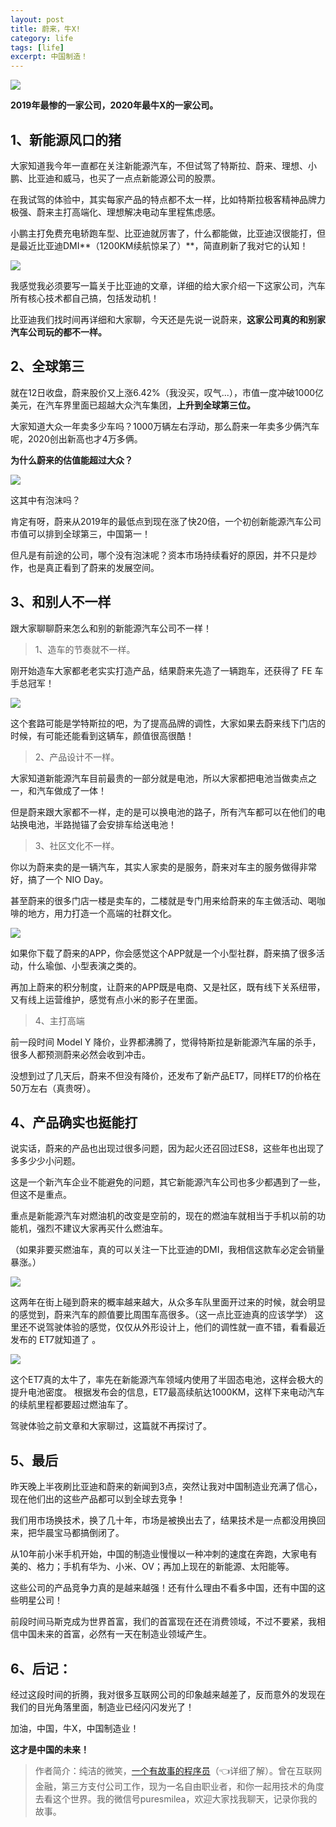 ```yaml
---
layout: post
title: 蔚来，牛X!
category: life
tags: [life]
excerpt: 中国制造！
---
```


![](http://favorites.ren/assets/images/2021/it/weilai/weilai01.jpg) 

**2019年最惨的一家公司，2020年最牛X的一家公司。**

## 1、新能源风口的猪

大家知道我今年一直都在关注新能源汽车，不但试驾了特斯拉、蔚来、理想、小鹏、比亚迪和威马，也买了一点点新能源公司的股票。

在我试驾的体验中，其实每家产品的特点都不太一样，比如特斯拉极客精神品牌力极强、蔚来主打高端化、理想解决电动车里程焦虑感。

小鹏主打免费充电轿跑车型、比亚迪就厉害了，什么都能做，比亚迪汉很能打，但是最近比亚迪DMI**（1200KM续航惊呆了）**，简直刷新了我对它的认知！

![](http://favorites.ren/assets/images/2021/it/weilai/weilai02.jpg) 

我感觉我必须要写一篇关于比亚迪的文章，详细的给大家介绍一下这家公司，汽车所有核心技术都自己搞，包括发动机！

比亚迪我们找时间再详细和大家聊，今天还是先说一说蔚来，**这家公司真的和别家汽车公司玩的都不一样。**

## 2、全球第三

就在12日收盘，蔚来股价又上涨6.42%（我没买，叹气...），市值一度冲破1000亿美元，在汽车界里面已超越大众汽车集团，**上升到全球第三位。**

大家知道大众一年卖多少车吗？1000万辆左右浮动，那么蔚来一年卖多少俩汽车呢，2020创出新高也才4万多俩。

**为什么蔚来的估值能超过大众？**

![](http://favorites.ren/assets/images/2021/it/weilai/weilai03.jpg) 

这其中有泡沫吗？

肯定有呀，蔚来从2019年的最低点到现在涨了快20倍，一个初创新能源汽车公司市值可以排到全球第三，中国第一！

但凡是有前途的公司，哪个没有泡沫呢？资本市场持续看好的原因，并不只是炒作，也是真正看到了蔚来的发展空间。

## 3、和别人不一样

跟大家聊聊蔚来怎么和别的新能源汽车公司不一样！

>1、造车的节奏就不一样。

刚开始造车大家都老老实实打造产品，结果蔚来先造了一辆跑车，还获得了 FE 车手总冠军！

![](http://favorites.ren/assets/images/2021/it/weilai/weilai04.jpg) 

这个套路可能是学特斯拉的吧，为了提高品牌的调性，大家如果去蔚来线下门店的时候，有可能还能看到这辆车，颜值很高很酷！

>2、产品设计不一样。

大家知道新能源汽车目前最贵的一部分就是电池，所以大家都把电池当做卖点之一，和汽车做成了一体！

但是蔚来跟大家都不一样，走的是可以换电池的路子，所有汽车都可以在他们的电站换电池，半路抛锚了会安排车给送电池！

>3、社区文化不一样。

你以为蔚来卖的是一辆汽车，其实人家卖的是服务，蔚来对车主的服务做得非常好，搞了一个 NIO Day。

甚至蔚来的很多门店一楼是卖车的，二楼就是专门用来给蔚来的车主做活动、喝咖啡的地方，用力打造一个高端的社群文化。

![](http://favorites.ren/assets/images/2021/it/weilai/weilai05.jpg) 

如果你下载了蔚来的APP，你会感觉这个APP就是一个小型社群，蔚来搞了很多活动，什么瑜伽、小型表演之类的。

再加上蔚来的积分制度，让蔚来的APP既是电商、又是社区，既有线下关系纽带，又有线上运营维护，感觉有点小米的影子在里面。

>4、主打高端

前一段时间 Model Y 降价，业界都沸腾了，觉得特斯拉是新能源汽车届的杀手，很多人都预测蔚来必然会收到冲击。

没想到过了几天后，蔚来不但没有降价，还发布了新产品ET7，同样ET7的价格在50万左右（真贵呀）。

## 4、产品确实也挺能打

说实话，蔚来的产品也出现过很多问题，因为起火还召回过ES8，这些年也出现了多多少少小问题。

这是一个新汽车企业不能避免的问题，其它新能源汽车公司也多少都遇到了一些，但这不是重点。

重点是新能源汽车对燃油机的改变是空前的，现在的燃油车就相当于手机以前的功能机，强烈不建议大家再买什么燃油车。

（如果非要买燃油车，真的可以关注一下比亚迪的DMI，我相信这款车必定会销量暴涨。）

![](http://favorites.ren/assets/images/2021/it/weilai/weilai06.jpg) 

这两年在街上碰到蔚来的概率越来越大，从众多车队里面开过来的时候，就会明显的感觉到，蔚来汽车的颜值要比周围车高很多。（这一点比亚迪真的应该学学）
这里还不说驾驶体验的感觉，仅仅从外形设计上，他们的调性就一直不错，看看最近发布的 ET7就知道了 。

![](http://favorites.ren/assets/images/2021/it/weilai/weilai07.jpg) 

这个ET7真的太牛了，率先在新能源汽车领域内使用了半固态电池，这样会极大的提升电池密度。
根据发布会的信息，ET7最高续航达1000KM，这样下来电动汽车的续航里程都要超过燃油车了。

驾驶体验之前文章和大家聊过，这篇就不再探讨了。

## 5、最后

昨天晚上半夜刷比亚迪和蔚来的新闻到3点，突然让我对中国制造业充满了信心，现在他们出的这些产品都可以到全球去竞争！

我们用市场换技术，换了几十年，市场是被换出去了，结果技术是一点都没用换回来，把华晨宝马都搞倒闭了。

从10年前小米手机开始，中国的制造业慢慢以一种冲刺的速度在奔跑，大家电有美的、格力；手机有华为、小米、OV；再加上现在的新能源、太阳能等。

这些公司的产品竞争力真的是越来越强！还有什么理由不看多中国，还有中国的这些明星公司！

前段时间马斯克成为世界首富，我们的首富现在还在消费领域，不过不要紧，我相信中国未来的首富，必然有一天在制造业领域产生。

## 6、后记：

经过这段时间的折腾，我对很多互联网公司的印象越来越差了，反而意外的发现在我们的目光角落里面，制造业已经闪闪发光了！

加油，中国，牛X，中国制造业！

**这才是中国的未来！**

>作者简介：纯洁的微笑，[一个有故事的程序员](https://mp.weixin.qq.com/s/bPk_-DcGF_7lTDoR1pKqVg)（👈详细了解）。曾在互联网金融，第三方支付公司工作，现为一名自由职业者，和你一起用技术的角度去看这个世界。我的微信号puresmilea，欢迎大家找我聊天，记录你我的故事。